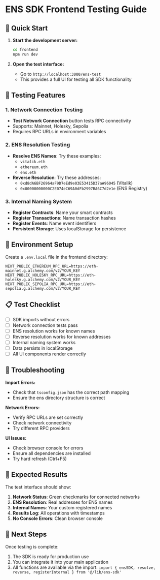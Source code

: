 # ENS SDK Frontend Testing Guide

## 🚀 Quick Start

1. **Start the development server:**
   ```bash
   cd frontend
   npm run dev
   ```

2. **Open the test interface:**
   - Go to `http://localhost:3000/ens-test`
   - This provides a full UI for testing all SDK functionality

## 🧪 Testing Features

### 1. Network Connection Testing
- **Test Network Connection** button tests RPC connectivity
- Supports: Mainnet, Holesky, Sepolia
- Requires RPC URLs in environment variables

### 2. ENS Resolution Testing
- **Resolve ENS Names**: Try these examples:
  - `vitalik.eth`
  - `ethereum.eth` 
  - `ens.eth`
- **Reverse Resolution**: Try these addresses:
  - `0xd8dA6BF26964aF9D7eEd9e03E53415D37aA96045` (Vitalik)
  - `0x00000000000C2E074eC69A0dFb2997BA6C7d2e1e` (ENS Registry)

### 3. Internal Naming System
- **Register Contracts**: Name your smart contracts
- **Register Transactions**: Name transaction hashes
- **Register Events**: Name event identifiers
- **Persistent Storage**: Uses localStorage for persistence

## 🔧 Environment Setup

Create a `.env.local` file in the frontend directory:

```env
NEXT_PUBLIC_ETHEREUM_RPC_URL=https://eth-mainnet.g.alchemy.com/v2/YOUR_KEY
NEXT_PUBLIC_HOLESKY_RPC_URL=https://eth-holesky.g.alchemy.com/v2/YOUR_KEY
NEXT_PUBLIC_SEPOLIA_RPC_URL=https://eth-sepolia.g.alchemy.com/v2/YOUR_KEY
```

## 📋 Test Checklist

- [ ] SDK imports without errors
- [ ] Network connection tests pass
- [ ] ENS resolution works for known names
- [ ] Reverse resolution works for known addresses
- [ ] Internal naming system works
- [ ] Data persists in localStorage
- [ ] All UI components render correctly

## 🐛 Troubleshooting

**Import Errors:**
- Check that `tsconfig.json` has the correct path mapping
- Ensure the ens directory structure is correct

**Network Errors:**
- Verify RPC URLs are set correctly
- Check network connectivity
- Try different RPC providers

**UI Issues:**
- Check browser console for errors
- Ensure all dependencies are installed
- Try hard refresh (Ctrl+F5)

## 🎯 Expected Results

The test interface should show:
1. **Network Status**: Green checkmarks for connected networks
2. **ENS Resolution**: Real addresses for ENS names
3. **Internal Names**: Your custom registered names
4. **Results Log**: All operations with timestamps
5. **No Console Errors**: Clean browser console

## 🚀 Next Steps

Once testing is complete:
1. The SDK is ready for production use
2. You can integrate it into your main application
3. All functions are available via the import: `import { ensSDK, resolve, reverse, registerInternal } from '@/lib/ens-sdk'`
